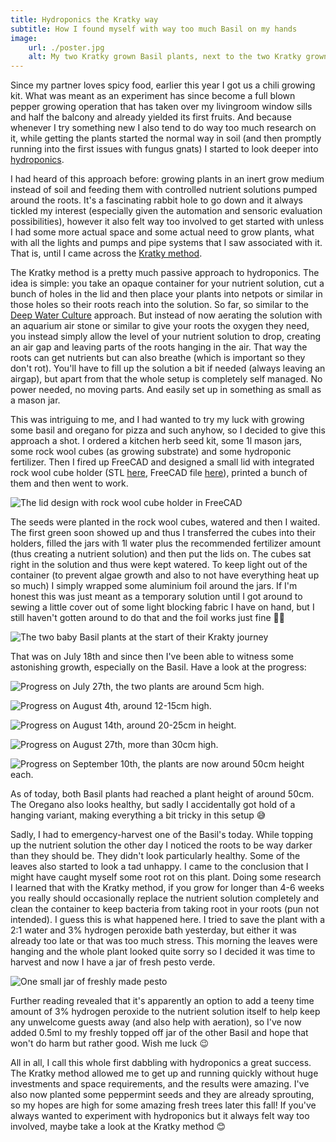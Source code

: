 ```yaml
---
title: Hydroponics the Kratky way
subtitle: How I found myself with way too much Basil on my hands
image:
    url: ./poster.jpg
    alt: My two Kratky grown Basil plants, next to the two Kratky grown Oregano plants
---
```


Since my partner loves spicy food, earlier this year I got us a chili growing kit. What was meant as an experiment has since become a full blown pepper growing operation that has taken over my livingroom window sills and half the balcony and already yielded its first fruits. And because whenever I try something new I also tend to do way too much research on it, while getting the plants started the normal way in soil (and then promptly running into the first issues with fungus gnats) I started to look deeper into [hydroponics](https://en.wikipedia.org/wiki/Hydroponics). 

I had heard of this approach before: growing plants in an inert grow medium instead of soil and feeding them with controlled nutrient solutions pumped around the roots. It's a fascinating rabbit hole to go down and it always tickled my interest (especially given the automation and sensoric evaluation possibilities), however it also felt way too involved to get started with unless I had some more actual space and some actual need to grow plants, what with all the lights and pumps and pipe systems that I saw associated with it. That is, until I came across the [Kratky method](https://en.wikipedia.org/wiki/Kratky_method).

The Kratky method is a pretty much passive approach to hydroponics. The idea is simple: you take an opaque container for your nutrient solution, cut a bunch of holes in the lid and then place your plants into netpots or similar in those holes so their roots reach into the solution. So far, so similar to the [Deep Water Culture](https://en.wikipedia.org/wiki/Deep_water_culture) approach. But instead of now aerating the solution with an aquarium air stone or similar to give your roots the oxygen they need, you instead simply allow the level of your nutrient solution to drop, creating an air gap and leaving parts of the roots hanging in the air. That way the roots can get nutrients but can also breathe (which is important so they don't rot). You'll have to fill up the solution a bit if needed (always leaving an airgap), but apart from that the whole setup is completely self managed. No power needed, no moving parts. And easily set up in something as small as a mason jar.

This was intriguing to me, and I had wanted to try my luck with growing some basil and oregano for pizza and such anyhow, so I decided to give this approach a shot. I ordered a kitchen herb seed kit, some 1l mason jars, some rock wool cubes (as growing substrate) and some hydroponic fertilizer. Then I fired up FreeCAD and designed a small lid with integrated rock wool cube holder (STL [here](https://foosel.net/files/kratky/quattro_stagioni_kratky_1l_36mm.v2.stl), FreeCAD file [here](https://foosel.net/files/kratky/quattro_stagioni_kratky_1l.FCStd)), printed a bunch of them and then went to work.

![The lid design with rock wool cube holder in FreeCAD](./lid-design.png)

The seeds were planted in the rock wool cubes, watered and then I waited. The first green soon showed up and thus I transferred the cubes into their holders, filled the jars with 1l water plus the recommended fertilizer amount (thus creating a nutrient solution) and then put the lids on. The cubes sat right in the solution and thus were kept watered. To keep light out of the container (to prevent algae growth and also to not have everything heat up so much) I simply wrapped some aluminium foil around the jars. If I'm honest this was just meant as a temporary solution until I got around to sewing a little cover out of some light blocking fabric I have on hand, but I still haven't gotten around to do that and the foil works just fine 🤷‍♀️

![The two baby Basil plants at the start of their Krakty journey](./start.jpg)

That was on July 18th and since then I've been able to witness some astonishing growth, especially on the Basil. Have a look at the progress: 

![Progress on July 27th, the two plants are around 5cm high.](./progress-07-27.jpg)

![Progress on August 4th, around 12-15cm high.](./progress-08-04.jpg)

![Progress on August 14th, around 20-25cm in height.](./progress-08-14.jpg)

![Progress on August 27th, more than 30cm high.](./progress-08-27.jpg)

![Progress on September 10th, the plants are now around 50cm height each.](./progress-09-10.jpg)

As of today, both Basil plants had reached a plant height of around 50cm. The Oregano also looks healthy, but sadly I accidentally got hold of a hanging variant, making everything a bit tricky in this setup 😅

Sadly, I had to emergency-harvest one of the Basil's today. While topping up the nutrient solution the other day I noticed the roots to be way darker than they should be. They didn't look particularly healthy. Some of the leaves also started to look a tad unhappy. I came to the conclusion that I might have caught myself some root rot on this plant. Doing some research I learned that with the Kratky method, if you grow for longer than 4-6 weeks you really should occasionally replace the nutrient solution completely and clean the container to keep bacteria from taking root in your roots (pun not intended). I guess this is what happened here. I tried to save the plant with a 2:1 water and 3% hydrogen peroxide bath yesterday, but either it was already too late or that was too much stress. This morning the leaves were hanging and the whole plant looked quite sorry so I decided it was time to harvest and now I have a jar of fresh pesto verde. 

![One small jar of freshly made pesto](./pesto.jpg)

Further reading revealed that it's apparently an option to add a teeny time amount of 3% hydrogen peroxide to the nutrient solution itself to help keep any unwelcome guests away (and also help with aeration), so I've now added 0.5ml to my freshly topped off jar of the other Basil and hope that won't do harm but rather good. Wish me luck 😉

All in all, I call this whole first dabbling with hydroponics a great success. The Kratky method allowed me to get up and running quickly without huge investments and space requirements, and the results were amazing. I've also now planted some peppermint seeds and they are already sprouting, so my hopes are high for some amazing fresh trees later this fall! If you've always wanted to experiment with hydroponics but it always felt way too involved, maybe take a look at the Kratky method 😊
